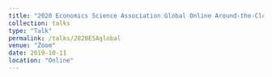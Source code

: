 ```yaml
---
title: "2020 Economics Science Association Global Online Around-the-Clock Meeting"
collection: talks
type: "Talk"
permalink: /talks/2020ESAglobal
venue: "Zoom"
date: 2019-10-11
location: "Online"
---
```

